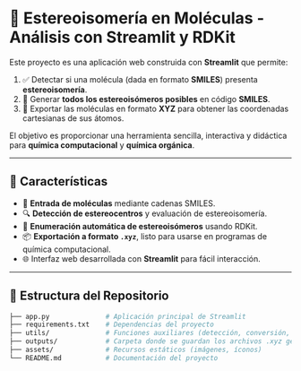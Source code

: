 # 🧬 Estereoisomería en Moléculas - Análisis con Streamlit y RDKit  

Este proyecto es una aplicación web construida con **Streamlit** que permite:  

1. ✅ Detectar si una molécula (dada en formato **SMILES**) presenta **estereoisomería**.  
2. 🔄 Generar **todos los estereoisómeros posibles** en código **SMILES**.  
3. 📂 Exportar las moléculas en formato **XYZ** para obtener las coordenadas cartesianas de sus átomos.  

El objetivo es proporcionar una herramienta sencilla, interactiva y didáctica para **química computacional** y **química orgánica**.  

---

## 🚀 Características  

- 📌 **Entrada de moléculas** mediante cadenas SMILES.  
- 🔍 **Detección de estereocentros** y evaluación de estereoisomería.  
- 🧬 **Enumeración automática de estereoisómeros** usando RDKit.  
- 📦 **Exportación a formato `.xyz`**, listo para usarse en programas de química computacional.  
- 🌐 Interfaz web desarrollada con **Streamlit** para fácil interacción.  

---

## 📂 Estructura del Repositorio  

```bash
├── app.py              # Aplicación principal de Streamlit
├── requirements.txt    # Dependencias del proyecto
├── utils/              # Funciones auxiliares (detección, conversión, exportación)
├── outputs/            # Carpeta donde se guardan los archivos .xyz generados
├── assets/             # Recursos estáticos (imágenes, íconos)
└── README.md           # Documentación del proyecto
